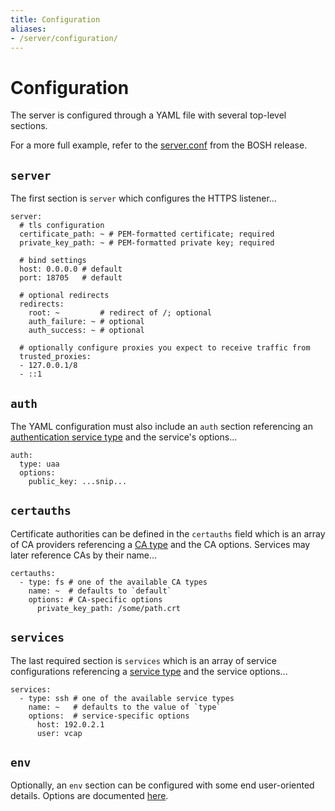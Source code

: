 ```yaml
---
title: Configuration
aliases:
- /server/configuration/
---
```


# Configuration

The server is configured through a YAML file with several top-level sections.

For a more full example, refer to the [server.conf](https://github.com/dpb587/ssoca-bosh-release/blob/master/jobs/ssoca/templates/etc/server.conf.erb) from the BOSH release.


## `server`

The first section is `server` which configures the HTTPS listener...

    server:
      # tls configuration
      certificate_path: ~ # PEM-formatted certificate; required
      private_key_path: ~ # PEM-formatted private key; required

      # bind settings
      host: 0.0.0.0 # default
      port: 18705   # default

      # optional redirects
      redirects:
        root: ~         # redirect of /; optional
        auth_failure: ~ # optional
        auth_success: ~ # optional

      # optionally configure proxies you expect to receive traffic from
      trusted_proxies:
      - 127.0.0.1/8
      - ::1


## `auth`

The YAML configuration must also include an `auth` section referencing an [authentication service type](../auth/authn) and the service's options...

    auth:
      type: uaa
      options:
        public_key: ...snip...


## `certauths`

Certificate authorities can be defined in the `certauths` field which is an array of CA providers referencing a [CA type](../certauth) and the CA options. Services may later reference CAs by their name...

    certauths:
      - type: fs # one of the available CA types
        name: ~  # defaults to `default`
        options: # CA-specific options
          private_key_path: /some/path.crt


## `services`

The last required section is `services` which is an array of service configurations referencing a [service type](../service) and the service options...

    services:
      - type: ssh # one of the available service types
        name: ~   # defaults to the value of `type`
        options:  # service-specific options
          host: 192.0.2.1
          user: vcap


## `env`

Optionally, an `env` section can be configured with some end user-oriented details. Options are documented [here](service/env/#options).
